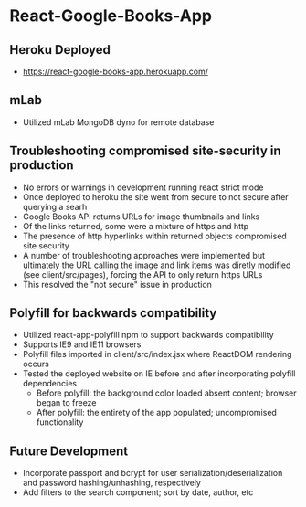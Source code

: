 # React-Google-Books-App

## Heroku Deployed
- https://react-google-books-app.herokuapp.com/

## mLab
- Utilized mLab MongoDB dyno for remote database

## Troubleshooting compromised site-security in production
- No errors or warnings in development running react strict mode
- Once deployed to heroku the site went from secure to not secure after querying a searh
- Google Books API returns URLs for image thumbnails and links
- Of the links returned, some were a mixture of https and http
- The presence of http hyperlinks within returned objects compromised site security
- A number of troubleshooting approaches were implemented but ultimately the URL calling the image and link items was diretly modified (see client/src/pages), forcing the API to only return https URLs
- This resolved the "not secure" issue in production 

## Polyfill for backwards compatibility
- Utilized react-app-polyfill npm to support backwards compatibility
- Supports IE9 and IE11 browsers
- Polyfill files imported in client/src/index.jsx where ReactDOM rendering occurs
- Tested the deployed website on IE before and after incorporating polyfill dependencies
    - Before polyfill: the background color loaded absent content; browser began to freeze
    - After polyfill: the entirety of the app populated; uncompromised functionality

## Future Development
- Incorporate passport and bcrypt for user serialization/deserialization and password hashing/unhashing, respectively
- Add filters to the search component; sort by date, author, etc